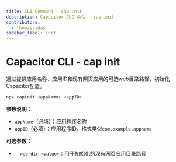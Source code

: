 ```yaml
---
title: CLI Command - cap init
description: Capacitor CLI 命令 - cap init
contributors:
  - thomasvidas
sidebar_label: init
---
```


# Capacitor CLI - cap init

通过提供应用名称、应用ID和现有网页应用的可选web目录路径，初始化Capacitor配置。

```bash
npx capinit <appName> <appID>
```

<strong>参数说明：</strong>

- `appName`（必填）：应用程序名称
- `appID`（必填）：应用程序ID，格式类似`com.example.appname`

<strong>可选参数：</strong>

- `--web-dir <value>`：用于初始化的现有网页应用目录路径